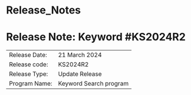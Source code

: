 # Release_Notes
#
# Release Note: Keyword #KS2024R2  

|   |  |
| ------------- | ------------- |
| Release Date: | 21 March 2024 |
| Release code:	  | KS2024R2  |
| Release Type:	 | Update Release |
| Program Name: | Keyword Search program |
